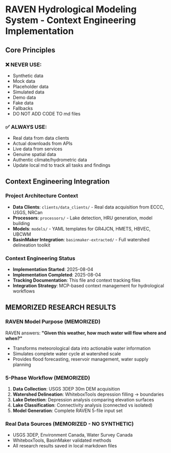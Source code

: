 # RAVEN Hydrological Modeling System - Context Engineering Implementation

## Core Principles

### **❌ NEVER USE:**
- Synthetic data
- Mock data  
- Placeholder data
- Simulated data
- Demo data
- Fake data
- Fallbacks
- DO NOT ADD CODE TO md files

### **✅ ALWAYS USE:**
- Real data from data clients
- Actual downloads from APIs
- Live data from services
- Genuine spatial data
- Authentic climate/hydrometric data
- Update local md to track all tasks and findings

## Context Engineering Integration

### Project Architecture Context
- **Data Clients**: `clients/data_clients/` - Real data acquisition from ECCC, USGS, NRCan
- **Processors**: `processors/` - Lake detection, HRU generation, model building
- **Models**: `models/` - YAML templates for GR4JCN, HMETS, HBVEC, UBCWM
- **BasinMaker Integration**: `basinmaker-extracted/` - Full watershed delineation toolkit

### Context Engineering Status
- **Implementation Started**: 2025-08-04
- **Implementation Completed**: 2025-08-04
- **Tracking Documentation**: This file and context tracking files
- **Integration Strategy**: MCP-based context management for hydrological workflows

## MEMORIZED RESEARCH RESULTS

### RAVEN Model Purpose (MEMORIZED)
RAVEN answers: **"Given this weather, how much water will flow where and when?"**
- Transforms meteorological data into actionable water information
- Simulates complete water cycle at watershed scale
- Provides flood forecasting, reservoir management, water supply planning

### 5-Phase Workflow (MEMORIZED)
1. **Data Collection**: USGS 3DEP 30m DEM acquisition
2. **Watershed Delineation**: WhiteboxTools depression filling → boundaries
3. **Lake Detection**: Depression analysis comparing elevation surfaces
4. **Lake Classification**: Connectivity analysis (connected vs isolated)
5. **Model Generation**: Complete RAVEN 5-file input set

### Real Data Sources (MEMORIZED - NO SYNTHETIC)
- USGS 3DEP, Environment Canada, Water Survey Canada
- WhiteboxTools, BasinMaker validated methods
- All research results saved in local markdown files
